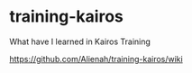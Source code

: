 # training-kairos
What have I learned in Kairos Training

https://github.com/Alienah/training-kairos/wiki
